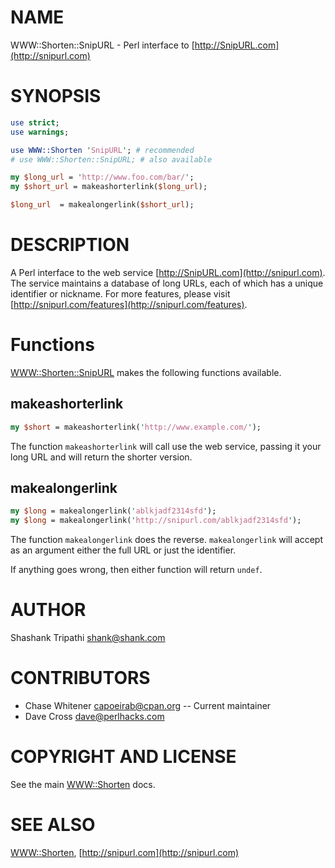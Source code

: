 # NAME

WWW::Shorten::SnipURL - Perl interface to [http://SnipURL.com](http://snipurl.com)

# SYNOPSIS

```perl
use strict;
use warnings;

use WWW::Shorten 'SnipURL'; # recommended
# use WWW::Shorten::SnipURL; # also available

my $long_url = 'http://www.foo.com/bar/';
my $short_url = makeashorterlink($long_url);

$long_url  = makealongerlink($short_url);
```

# DESCRIPTION

A Perl interface to the web service [http://SnipURL.com](http://snipurl.com). The service maintains a
database of long URLs, each of which has a unique identifier or
nickname. For more features, please visit [http://snipurl.com/features](http://snipurl.com/features).

# Functions

[WWW::Shorten::SnipURL](https://metacpan.org/pod/WWW::Shorten::SnipURL) makes the following functions available.

## makeashorterlink

```perl
my $short = makeashorterlink('http://www.example.com/');
```

The function ```makeashorterlink``` will call use the web service, passing it
your long URL and will return the shorter version.

## makealongerlink

```perl
my $long = makealongerlink('ablkjadf2314sfd');
my $long = makealongerlink('http://snipurl.com/ablkjadf2314sfd');
```

The function ```makealongerlink``` does the reverse. ```makealongerlink```
will accept as an argument either the full URL or just the identifier.

If anything goes wrong, then either function will return ```undef```.

# AUTHOR

Shashank Tripathi shank@shank.com

# CONTRIBUTORS

- Chase Whitener capoeirab@cpan.org -- Current maintainer
- Dave Cross dave@perlhacks.com

# COPYRIGHT AND LICENSE

See the main [WWW::Shorten](https://metacpan.org/pod/WWW::Shorten) docs.

# SEE ALSO

[WWW::Shorten](https://metacpan.org/pod/WWW::Shorten), [http://snipurl.com](http://snipurl.com)
